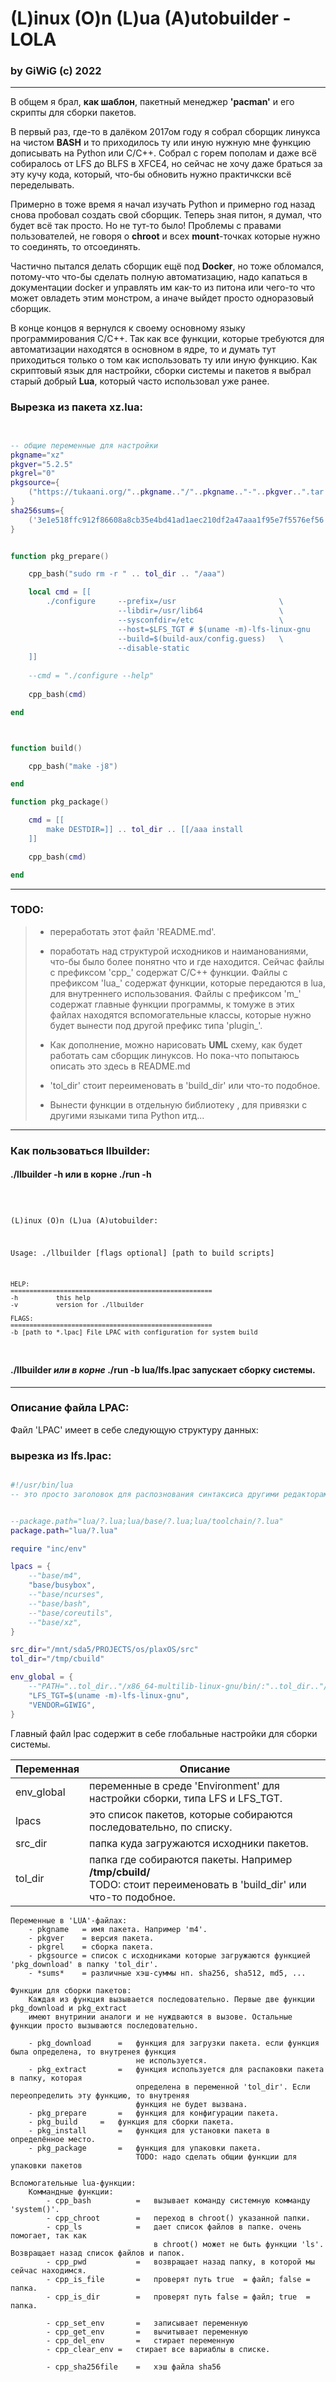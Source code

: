 # (L)inux (O)n (L)ua (A)utobuilder - LOLA
### by GiWiG (c) 2022
***

В общем я брал, <b>как шаблон</b>, пакетный менеджер <b>'pacman'</b> и его скрипты для сборки пакетов.<BR/>

В первый раз, где-то в далёком 2017ом году я собрал сборщик линукса на чистом <b>BASH</b> и то 
приходилось ту или иную нужную мне функцию дописывать на Python или С/С++. Собрал с горем пополам и даже всё собиралось от
LFS до BLFS в XFCE4, но сейчас не хочу даже браться за эту кучу кода, который, что-бы обновить нужно практичкски всё переделывать.

Примерно в тоже время я начал изучать Python и примерно год назад снова пробовал создать свой сборщик. Теперь зная питон, 
я думал, что будет всё так просто. Но не тут-то было! Проблемы с правами пользователей, не говоря о <b>chroot</b> и всех <b>mount</b>-точках которые
нужно то соединять, то отсоединять.

Частично пытался делать сборщик ещё под <b>Docker</b>, но тоже обломался, потому-что что-бы сделать полную автоматизацию, надо капаться в
документации docker и управлять им как-то из питона или чего-то что может овладеть этим монстром, а иначе выйдет просто одноразовый сборщик.

В конце концов я вернулся к своему основному языку программирования С/С++. Так как все функции, которые требуются для автоматизации находятся в основном в
ядре, то и думать тут приходиться только о том как использовать ту или иную функцию. Как скриптовый язык для настройки, сборки системы и пакетов я выбрал
старый добрый <b>Lua</b>, который часто использовал уже ранее.

### Вырезка из пакета <b>xz.lua</b>:

```lua


-- общие переменные для настройки
pkgname="xz"
pkgver="5.2.5"
pkgrel="0"
pkgsource={
    ("https://tukaani.org/"..pkgname.."/"..pkgname.."-"..pkgver..".tar.xz")
}
sha256sums={ 
    ('3e1e518ffc912f86608a8cb35e4bd41ad1aec210df2a47aaa1f95e7f5576ef56')
}


function pkg_prepare()

    cpp_bash("sudo rm -r " .. tol_dir .. "/aaa")

    local cmd = [[
        ./configure     --prefix=/usr                       \
                        --libdir=/usr/lib64                 \
                        --sysconfdir=/etc                   \
                        --host=$LFS_TGT # $(uname -m)-lfs-linux-gnu    \
                        --build=$(build-aux/config.guess)   \
                        --disable-static  
    ]]
    
    --cmd = "./configure --help"
    
    cpp_bash(cmd)

end



function build()

    cpp_bash("make -j8")

end

function pkg_package()

    cmd = [[
        make DESTDIR=]] .. tol_dir .. [[/aaa install
    ]]

    cpp_bash(cmd)

end


```

***
### TODO:
>
>    -   переработать этот файл 'README.md'.
>
>    -   поработать над структурой исходников и наиманованиями, что-бы было более понятно что и где находится.
>        Сейчас файлы с префиксом 'cpp_' содержат С/C++ функции.
>        Файлы с префиксом 'lua_' содержат функции, которые передаются в lua, для внутреннего использования.
>        Файлы с префиксом 'm_'   содержат главные функции программы, к томуже в этих файлах находятся вспомогательные классы, 
>        которые нужно   будет вынести под другой префикс типа 'plugin_'.
>
>    -   Как дополнение, можно нарисовать <b>UML</b> схему, как будет работать сам сборщик линуксов. Но пока-что попытаюсь описать это здесь в README.md
>
>    -   'tol_dir' стоит переименовать в 'build_dir' или что-то подобное.
>
>    -   Вынести функции в отдельную библиотеку , для привязки с другими языками типа Python итд...

***
### Как пользоваться <b>llbuilder</b>:

#### ./llbuilder -h или в корне ./run -h
<code>

(L)inux (O)n (L)ua (A)utobuilder:

Usage: ./llbuilder [flags optional] [path to build scripts]

	HELP:
	=====================================================
	-h			this help
	-v			version for ./llbuilder

	FLAGS:
	=====================================================
	-b [path to *.lpac]	File LPAC with configuration for system build
</code>

#### ./llbuilder <i>или в корне</i> ./run -b lua/lfs.lpac запускает сборку системы.

***
### Описание файла LPAC:
Файл 'LPAC' имеет в себе следующую структуру данных:

### вырезка из lfs.lpac:
```lua

#!/usr/bin/lua
-- это просто заголовок для распознования синтаксиса другими редакторами


--package.path="lua/?.lua;lua/base/?.lua;lua/toolchain/?.lua"
package.path="lua/?.lua"

require "inc/env"

lpacs = {
	--"base/m4",
	"base/busybox", 
	--"base/ncurses",
	--"base/bash",
	--"base/coreutils",
	--"base/xz",
}

src_dir="/mnt/sda5/PROJECTS/os/plaxOS/src"
tol_dir="/tmp/cbuild"

env_global = {
	--"PATH="..tol_dir.."/x86_64-multilib-linux-gnu/bin/:"..tol_dir.."/tools/bin:$PATH",
	"LFS_TGT=$(uname -m)-lfs-linux-gnu",
	"VENDOR=GIWIG",
}


```

Главный файл lpac содержит в себе глобальные настройки для сборки системы. 

| Переменная | Описание |
| ---------- | -------- |
| env_global    |   переменные в среде 'Environment' для настройки сборки, типа LFS и LFS_TGT.|
| lpacs         |   это список пакетов, которые собираются последовательно, по списку. |
| src_dir       |   папка куда загружаются исходники пакетов. |
| tol_dir       |   папка где собираются пакеты. Например <b>/tmp/cbuild/</b><BR/>TODO: стоит переименовать в 'build_dir' или что-то подобное. |




    Переменные в 'LUA'-файлах:
        - pkgname   = имя пакета. Например 'm4'.
        - pkgver    = версия пакета.
        - pkgrel    = сборка пакета.
        - pkgsource = список с исходниками которые загружаются функцией 'pkg_download' в папку 'tol_dir'.
        - *sums*    = различные хэш-суммы нп. sha256, sha512, md5, ...
        
    Функции для сборки пакетов:
        Каждая из функция вызывается последовательно. Первые две функции pkg_download и pkg_extract
        имеют внутринии аналоги и не нуждваются в вызове. Остальные функции просто вызываются последовательно.
        
        - pkg_download      =   функция для загрузки пакета. если функция была определена, то внутренея функция
                                не используется.
        - pkg_extract       =   функция используется для распаковки пакета в папку, которая 
                                определена в переменной 'tol_dir'. Если переопределить эту функцию, то внутреняя
                                функция не будет вызвана.
        - pkg_prepare       =   функция для конфигурации пакета.
        - pkg_build     =   функция для сборки пакета.
        - pkg_install       =   функция для установки пакета в определённое место.
        - pkg_package       =   функция для упаковки пакета.
                                TODO: надо сделать общии функции для упаковки пакетов
        
    Вспомогательные lua-функции:
        Коммандные функции:
            - cpp_bash          =   вызывает команду системную комманду 'system()'.
            - cpp_chroot        =   переход в chroot() указанной папки.
            - cpp_ls            =   дает список файлов в папке. очень помогает, так как 
                                    в chroot() может не быть функции 'ls'. Возвращает назад список файлов и папок. 
            - cpp_pwd           =   возвращает назад папку, в которой мы сейчас находимся.
            - cpp_is_file       =   проверят путь true  = файл; false = папка.
            - cpp_is_dir        =   проверят путь false = файл; true  = папка.

            - cpp_set_env       =   записывает переменную
            - cpp_get_env       =   вычитывает переменную
            - cpp_del_env       =   стирает переменную
            - cpp_clear_env =   стирает все вариаблы в списке.

            - cpp_sha256file    =   хэш файла sha56







